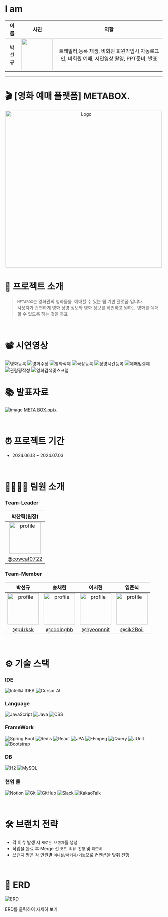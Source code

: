 # I am
| 이름 | 사진 | 역할 |  
|:--:|:--:|:---------------:|
| 박선규   |<img src="https://github.com/p4rksk/miniproject-jobala-v2-ssr/assets/153582360/cf8fd9c6-50d9-40b5-9914-09527344bf92" width="100">  | 트레일러,등록 재생, 비회원 회원가입시 자동로그인, 비회원 예매, 시연영상 촬영, PPT준비, 발표|
---

# 🎬 [영화 예매 플랫폼] METABOX.

<p align="center">
  <img src="https://github.com/cowcat0722/project-metabox/assets/153582126/72fe50dd-5d46-4742-ab6f-ea6de0b69d1a" alt="Logo" width="500px">


<br>

# 📖 프로젝트 소개

> `METABOX`는 영화관의 영화들을  예매할 수 있는 웹 기반 플랫폼 입니다.</br>
> 사용자가 간편하게 영화 상영 정보와 영화 정보를 확인하고 원하는 영화를 예매할 수 있도록 하는 것을 목표</br>

<br>

# 📽️ 시연영상
![영화등록](https://github.com/user-attachments/assets/ff6664d2-864d-4c41-8c16-d3b565a02b82)
![영화수정](https://github.com/user-attachments/assets/5c51d87a-0f9a-4e49-a76e-2668c49e1ee1)
![영화삭제](https://github.com/user-attachments/assets/93ae0142-727b-4523-abec-edd45922b86e)
![극장등록](https://github.com/user-attachments/assets/f958d863-844e-408d-8f11-3f4ccd96603d)
![상영시간등록](https://github.com/user-attachments/assets/345154e1-14c5-4c8e-8edc-8bcf1fd09e38)
![예매및결제](https://github.com/user-attachments/assets/76b6842b-2b8e-4bf2-a23f-99875359400a)
![관람평작성](https://github.com/user-attachments/assets/ea08ac29-2640-4f37-a598-8fc859f19cb3)
![영화검색및스크랩](https://github.com/user-attachments/assets/25db3f8d-ad69-4066-98c1-4c503a65dc64)




# 📚 발표자료
![image](https://github.com/cowcat0722/project-metabox/assets/153695703/7830fa82-ffa7-4fbb-ab75-ceb6160c8bf7)
[META BOX.pptx](https://github.com/user-attachments/files/16077650/META.BOX.pptx)


<br>

# ⏰ 프로젝트 기간

- 2024.06.13 ~ 2024.07.03

<br>

# 👨‍👩‍👧‍👧 팀원 소개

### Team-Leader

|                                                        박찬혁(팀장)                                                        |
|:---------------------------------------------------------------------------------------------------------------------:|
| <img src="https://avatars.githubusercontent.com/u/153582126?v=4" alt="profile" width="100" height="100"> | 
|                                    [@cowcat0722](https://github.com/cowcat0722)                                     |

### Team-Member

|                                                   박선규                                                    |                                                   송채현                                                    |                                                  이서현                                                   |                                                   임준식                                                    |
|:--------------------------------------------------------------------------------------------------------:|:--------------------------------------------------------------------------------------------------------:| :-------------------------------------------------------------------------------------------------------:|:--------------------------------------------------------------------------------------------------------:| 
| <img src="https://avatars.githubusercontent.com/u/153582360?v=4" alt="profile" width="100" height="100"> | <img src="https://avatars.githubusercontent.com/u/148741097?v=4" alt="profile" width="100" height="100"> |  <img src="https://avatars.githubusercontent.com/u/153695703?v=4" alt="profile" width="100" height="100"> | <img src="https://avatars.githubusercontent.com/u/81667935?v=4" alt="profile" width="100" height="100"> | 
|                                    [@p4rksk](https://github.com/p4rksk)                                    |                              [@codingbb](https://github.com/codingbb)                              |                             [@hyeonnnit](https://github.com/hyeonnnit)                               |                               [@sik2Boii](https://github.com/sik2Boii)                               |

<br>

# ⚙️ 기술 스택

### IDE

![IntelliJ IDEA](https://img.shields.io/badge/-IntelliJ%20IDEA-blue?logo=intellij-idea&logoColor=white)
![Cursor AI](https://img.shields.io/badge/-Cursor%20AI-black?logo=coursera&logoColor=white)

### Language

![JavaScript](https://img.shields.io/badge/JavaScript-%23323330.svg?style=flat&logo=javascript&logoColor=white)
![Java](https://img.shields.io/badge/Java-%23ED8B00.svg?style=flat&logo=openjdk&logoColor=white)
![CSS](https://img.shields.io/badge/-CSS3-blue?logo=css3&logoColor=white)


### FrameWork

![Spring Boot](https://img.shields.io/badge/-Spring%20Boot-brightgreen?logo=spring&logoColor=white)
![Redis](https://img.shields.io/badge/Redis-black?logo=redis&logoColor=white)
![React](https://img.shields.io/badge/React-blue?logo=react&logoColor=white)
![JPA](https://img.shields.io/badge/JPA-red?logo=spring&logoColor=white)
![FFmpeg](https://img.shields.io/badge/FFmpeg-green?logo=ffmpeg&logoColor=white)
![jQuery](https://img.shields.io/badge/jQuery-blue?logo=jquery&logoColor=white)
![JUnit](https://img.shields.io/badge/JUnit-green?logo=junit5&logoColor=white)
![Bootstrap](https://img.shields.io/badge/BootStrap-%238511FA.svg?style=flat&logo=bootstrap&logoColor=white)

### DB

![H2](https://img.shields.io/badge/-H2-orange?logo=amazondocumentdb&logoColor=white)
![MySQL](https://img.shields.io/badge/MySQL-black?&logo=mysql&logoColor=white)

### 협업 툴

![Notion](https://img.shields.io/badge/-Notion-black?logo=notion&logoColor=white)
![Git](https://img.shields.io/badge/-Git-red?logo=git&logoColor=white)
![GitHub](https://img.shields.io/badge/-GitHub-black?logo=github&logoColor=white)
![Slack](https://img.shields.io/badge/-Slack-purple?logo=slack&logoColor=white)
![KakaoTalk](https://img.shields.io/badge/kakaotalk-ffcd00.svg?style=flat&logo=kakaotalk&logoColor=000000)

<br>

# 🛠️ 브랜치 전략

- 각 이슈 발생 시 `새로운 브랜치`를 생성
- 작업을 완료 후 Merge 전 `코드 리뷰 진행` 및 `피드백`
- 브랜치 명은 각 인원별 `이니셜/패키지/기능`으로 컨벤션을 맞춰 진행

<br>

# 🔐 ERD

[![ERD](https://github.com/cowcat0722/project-metabox/assets/153582126/c4ff27ac-1f53-4b96-a919-37522621b405)](https://www.erdcloud.com/d/HWndrYQtQ5sNddp6d)

  ERD를 클릭하여 자세히 보기
</p>


<br>

